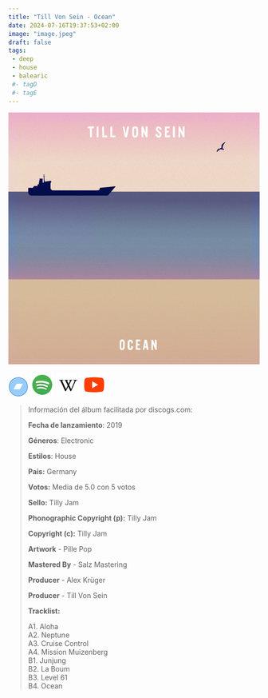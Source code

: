 ```yaml
---
title: "Till Von Sein - Ocean"
date: 2024-07-16T19:37:53+02:00
image: "image.jpeg"
draft: false
tags:
 - deep
 - house
 - balearic
 #- tagD
 #- tagE
---
```

![cover](image.jpeg (Till-von-Sein - Ocean))
 
[![bandcamp](../links/svg/bandcamp.png (bandcamp))](https://tillvonsein.bandcamp.com/album/till-von-sein-ocean)
[![spotify](../links/svg/spotify.png (putify))](https://open.spotify.com/album/6QzZhzgkZeIjHkqJN17Par)
[![wikipedia](../links/svg/wikipedia.png (wikipedia))](error)
[![youtube](../links/svg/youtube.png (youtube))](https://www.youtube.com/playlist?list=PL92AD568E71F84E6C)
 
<!-- [![discogs](../links/svg/discogs.png (discogs))]() -->
<!-- [![lastfm](../links/svg/lastfm.png (lastfm))]() -->
<!-- [![musicbrainz](../links/svg/musicbrainz.png (musicbrainz))]() -->
 
> Información del álbum facilitada por discogs.com:
> 
> **Fecha de lanzamiento**: 2019
> 
> **Géneros**: Electronic
> 
> **Estilos**: House
> 
> **Pais:** Germany
> 
> **Votos:** Media de 5.0 con 5 votos
> 
> **Sello:** Tilly Jam
> 
> **Phonographic Copyright (p):** Tilly Jam
> 
> **Copyright (c):** Tilly Jam
> 
> **Artwork** - Pille Pop
> 
> **Mastered By** - Salz Mastering
> 
> **Producer** - Alex Krüger
> 
> **Producer** - Till Von Sein
> 
> 
> 
> **Tracklist:**
> 
>   A1. Aloha    
>   A2. Neptune    
>   A3. Cruise Control    
>   A4. Mission Muizenberg    
>   B1. Junjung    
>   B2. La Boum    
>   B3. Level 61    
>   B4. Ocean    
> 
> 
> 
